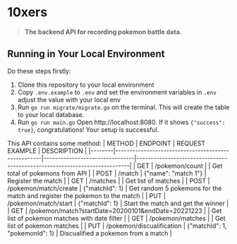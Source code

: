 # 10xers
> **The backend API for recording pokemon battle data.**


## Running in Your Local Environment

Do these steps firstly:
1. Clone this repository to your local environment
2. Copy `.env.example` to `.env` and set the environment variables in `.env` adjust the value with your local env
3. Run `go run migrate/migrate.go` on the terminal. This will create the table to your local database.
4. Run `go run main.go` Open http://localhost:8080. If it shows `{"success": true}`, congratulations! Your setup is successful.

This API contains some method:
| METHOD | ENDPOINT                                           | REQUEST EXAMPLE                | DESCRIPTION                                                               |
|--------|----------------------------------------------------|--------------------------------|---------------------------------------------------------------------------|
| GET    | /pokemon/count                                     |                                | Get total of pokemons from API                                            |
| POST   | /match                                             | {"name": "match 1"}            | Register the match                                                        |
| GET    | /matches                                           |                                | Get list of matches                                                       |
| POST   | /pokemon/match/create                              | {"matchId": 1}                 | Get random 5 pokemons for the match and register the pokemon to the match |
| PUT    | /pokemon/match/start                               | {"matchId": 1}                 | Start the match and get the winner                                        |
| GET    | /pokemon/match?startDate=20200101&endDate=20221223 |                                | Get list of pokemon matches with date filter                              |
| GET    | /pokemon/matches                                   |                                | Get list of pokemon matches                                               |
| PUT    | /pokemon/discualification                          | {"matchId": 1, "pokemonId": 1} | Discualified a pokemon from a match                                       |